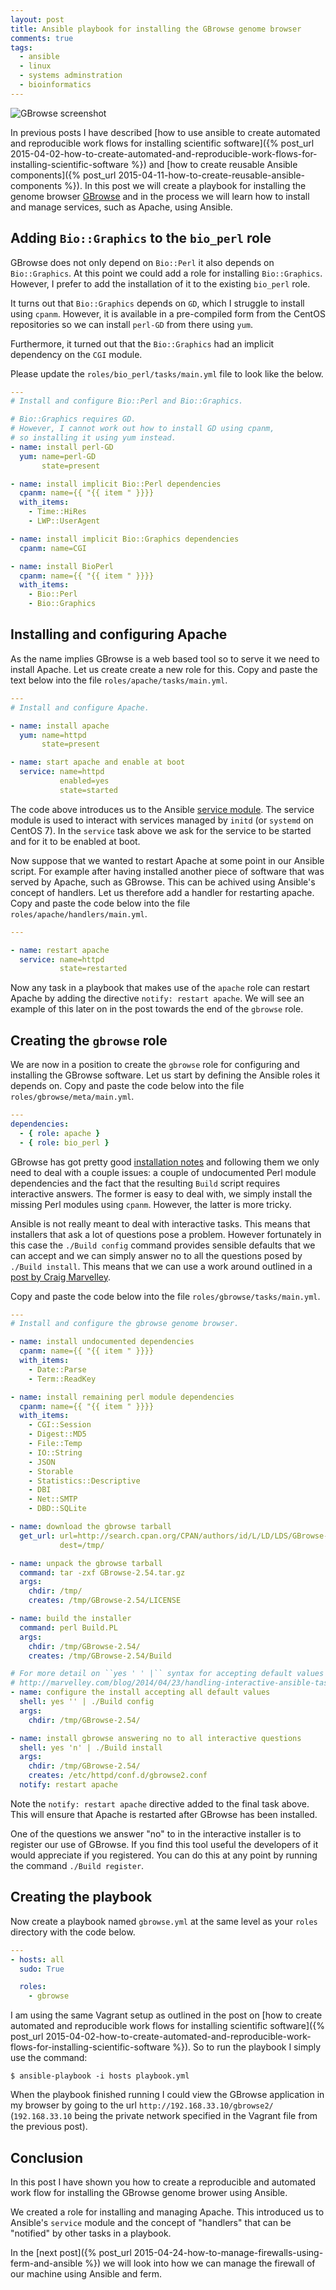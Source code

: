 ```yaml
---
layout: post
title: Ansible playbook for installing the GBrowse genome browser
comments: true
tags:
  - ansible
  - linux
  - systems adminstration
  - bioinformatics
---
```


![GBrowse screenshot](/images/gbrowse-screenshot.png)

In previous posts I have described [how to use ansible to create automated and
reproducible work flows for installing scientific
software]({% post_url 2015-04-02-how-to-create-automated-and-reproducible-work-flows-for-installing-scientific-software %})
and [how to create reusable Ansible
components]({% post_url 2015-04-11-how-to-create-reusable-ansible-components %}).
In this post we will create a playbook for installing the genome browser
[GBrowse](http://gbrowse.org/index.html) and in the process we will learn how
to install and manage services, such as Apache, using Ansible.

## Adding ``Bio::Graphics`` to the ``bio_perl`` role

GBrowse does not only depend on ``Bio::Perl`` it also depends on
``Bio::Graphics``. At this point we could add a role for installing
``Bio::Graphics``. However, I prefer to add the installation of it to the
existing ``bio_perl`` role.

It turns out that ``Bio::Graphics`` depends on ``GD``, which I struggle to
install using ``cpanm``. However, it is available in a pre-compiled form from
the CentOS repositories so we can install ``perl-GD`` from there using ``yum``.

Furthermore, it turned out that the ``Bio::Graphics`` had an implicit
dependency on the ``CGI`` module.

Please update the ``roles/bio_perl/tasks/main.yml`` file to look like the below.

```yaml
---
# Install and configure Bio::Perl and Bio::Graphics.

# Bio::Graphics requires GD.
# However, I cannot work out how to install GD using cpanm,
# so installing it using yum instead.
- name: install perl-GD
  yum: name=perl-GD
       state=present

- name: install implicit Bio::Perl dependencies
  cpanm: name={{ "{{ item " }}}}
  with_items:
    - Time::HiRes
    - LWP::UserAgent

- name: install implicit Bio::Graphics dependencies
  cpanm: name=CGI

- name: install BioPerl
  cpanm: name={{ "{{ item " }}}}
  with_items:
    - Bio::Perl
    - Bio::Graphics
```

## Installing and configuring Apache

As the name implies GBrowse is a web based tool so to serve it we need to
install Apache. Let us create create a new role for this.  Copy and paste the
text below into the file ``roles/apache/tasks/main.yml``.

```yaml
---
# Install and configure Apache.

- name: install apache
  yum: name=httpd
       state=present

- name: start apache and enable at boot
  service: name=httpd
           enabled=yes
           state=started
```

The code above introduces us to the Ansible [service
module](http://docs.ansible.com/service_module.html). The service module is
used to interact with services managed by ``initd`` (or ``systemd`` on CentOS
7). In the ``service`` task above we ask for the service to be started and for
it to be enabled at boot.

Now suppose that we wanted to restart Apache at some point in our Ansible
script. For example after having installed another piece of software that was
served by Apache, such as GBrowse. This can be achived using Ansible's concept
of handlers. Let us therefore add a handler for restarting apache. Copy and
paste the code below into the file ``roles/apache/handlers/main.yml``.

```yaml
---

- name: restart apache
  service: name=httpd
           state=restarted
```

Now any task in a playbook that makes use of the ``apache`` role can restart
Apache by adding the directive ``notify: restart apache``. We will see an
example of this later on in the post towards the end of the ``gbrowse`` role.


## Creating the ``gbrowse`` role

We are now in a position to create the ``gbrowse`` role for configuring and
installing the GBrowse software. Let us start by defining the Ansible roles it
depends on. Copy and paste the code below into the file
``roles/gbrowse/meta/main.yml``.

```yaml
---
dependencies:
  - { role: apache }
  - { role: bio_perl }
```

GBrowse has got pretty good [installation
notes](http://search.cpan.org/src/LDS/GBrowse-2.54/README) and following them
we only need to deal with a couple issues: a couple of undocumented Perl module
dependencies and the fact that the resulting ``Build`` script requires
interactive answers. The former is easy to deal with, we simply install the
missing Perl modules using ``cpanm``. However, the latter is more tricky.

Ansible is not really meant to deal with interactive tasks. This means that
installers that ask a lot of questions pose a problem. However fortunately in
this case the ``./Build config`` command provides sensible defaults that we can
accept and we can simply answer no to all the questions posed by ``./Build
install``. This means that we can use a work around outlined in a [post by Craig
Marvelley](http://marvelley.com/blog/2014/04/23/handling-interactive-ansible-tasks/).

Copy and paste the code below into the file ``roles/gbrowse/tasks/main.yml``.

```yaml
---
# Install and configure the gbrowse genome browser.

- name: install undocumented dependencies
  cpanm: name={{ "{{ item " }}}}
  with_items:
    - Date::Parse
    - Term::ReadKey

- name: install remaining perl module dependencies
  cpanm: name={{ "{{ item " }}}}
  with_items:
    - CGI::Session
    - Digest::MD5
    - File::Temp
    - IO::String
    - JSON
    - Storable
    - Statistics::Descriptive
    - DBI
    - Net::SMTP
    - DBD::SQLite

- name: download the gbrowse tarball
  get_url: url=http://search.cpan.org/CPAN/authors/id/L/LD/LDS/GBrowse-2.54.tar.gz
           dest=/tmp/

- name: unpack the gbrowse tarball
  command: tar -zxf GBrowse-2.54.tar.gz
  args:
    chdir: /tmp/
    creates: /tmp/GBrowse-2.54/LICENSE

- name: build the installer
  command: perl Build.PL
  args:
    chdir: /tmp/GBrowse-2.54/
    creates: /tmp/GBrowse-2.54/Build

# For more detail on ``yes ' ' |`` syntax for accepting default values see:
# http://marvelley.com/blog/2014/04/23/handling-interactive-ansible-tasks/
- name: configure the install accepting all default values
  shell: yes '' | ./Build config
  args:
    chdir: /tmp/GBrowse-2.54/

- name: install gbrowse answering no to all interactive questions
  shell: yes 'n' | ./Build install
  args:
    chdir: /tmp/GBrowse-2.54/
    creates: /etc/httpd/conf.d/gbrowse2.conf
  notify: restart apache
```

Note the ``notify: restart apache`` directive added to the final task above.
This will ensure that Apache is restarted after GBrowse has been installed.

One of the questions we answer "no" to in the interactive installer is to
register our use of GBrowse. If you find this tool useful the developers of it
would appreciate if you registered. You can do this at any point by running the
command ``./Build register``.

## Creating the playbook

Now create a playbook named ``gbrowse.yml`` at the same level as your
``roles`` directory with the code below.

```yaml
---
- hosts: all
  sudo: True

  roles:
    - gbrowse
```

I am using the same Vagrant setup as outlined in the post on [how to create
automated and reproducible work flows for installing scientific
software]({% post_url 2015-04-02-how-to-create-automated-and-reproducible-work-flows-for-installing-scientific-software %}).
So to run the playbook I simply use the command:

```
$ ansible-playbook -i hosts playbook.yml
```

When the playbook finished running I could view the GBrowse application
in my browser by going to the url ``http://192.168.33.10/gbrowse2/``
(``192.168.33.10`` being the private network specified in the Vagrant file from
the previous post).


## Conclusion

In this post I have shown you how to create a reproducible and automated work
flow for installing the GBrowse genome brower using Ansible.

We created a role for installing and managing Apache. This introduced us to
Ansible's ``service`` module and the concept of "handlers" that can be
"notified" by other tasks in a playbook.

In the
[next post]({% post_url 2015-04-24-how-to-manage-firewalls-using-ferm-and-ansible %})
we will look into how we can manage the firewall of our
machine using Ansible and ferm.
